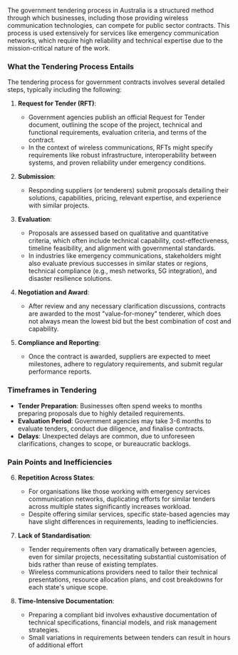 
The government tendering process in Australia is a structured method through which businesses, including those providing wireless communication technologies, can compete for public sector contracts. This process is used extensively for services like emergency communication networks, which require high reliability and technical expertise due to the mission-critical nature of the work.

### **What the Tendering Process Entails**  
The tendering process for government contracts involves several detailed steps, typically including the following:

1. **Request for Tender (RFT)**:
   - Government agencies publish an official Request for Tender document, outlining the scope of the project, technical and functional requirements, evaluation criteria, and terms of the contract.
   - In the context of wireless communications, RFTs might specify requirements like robust infrastructure, interoperability between systems, and proven reliability under emergency conditions.

2. **Submission**:
   - Responding suppliers (or tenderers) submit proposals detailing their solutions, capabilities, pricing, relevant expertise, and experience with similar projects.

3. **Evaluation**:
   - Proposals are assessed based on qualitative and quantitative criteria, which often include technical capability, cost-effectiveness, timeline feasibility, and alignment with governmental standards.
   - In industries like emergency communications, stakeholders might also evaluate previous successes in similar states or regions, technical compliance (e.g., mesh networks, 5G integration), and disaster resilience solutions.

4. **Negotiation and Award**:
   - After review and any necessary clarification discussions, contracts are awarded to the most "value-for-money" tenderer, which does not always mean the lowest bid but the best combination of cost and capability.

5. **Compliance and Reporting**:
   - Once the contract is awarded, suppliers are expected to meet milestones, adhere to regulatory requirements, and submit regular performance reports.


### **Timeframes in Tendering**
- **Tender Preparation**: Businesses often spend weeks to months preparing proposals due to highly detailed requirements.
- **Evaluation Period**: Government agencies may take 3-6 months to evaluate tenders, conduct due diligence, and finalise contracts.
- **Delays**: Unexpected delays are common, due to unforeseen clarifications, changes to scope, or bureaucratic backlogs.


### **Pain Points and Inefficiencies**
6. **Repetition Across States**:
   - For organisations like those working with emergency services communication networks, duplicating efforts for similar tenders across multiple states significantly increases workload.
   - Despite offering similar services, specific state-based agencies may have slight differences in requirements, leading to inefficiencies.

7. **Lack of Standardisation**:
   - Tender requirements often vary dramatically between agencies, even for similar projects, necessitating substantial customisation of bids rather than reuse of existing templates.
   - Wireless communications providers need to tailor their technical presentations, resource allocation plans, and cost breakdowns for each state's unique scope.

8. **Time-Intensive Documentation**:
   - Preparing a compliant bid involves exhaustive documentation of technical specifications, financial models, and risk management strategies.
   - Small variations in requirements between tenders can result in hours of additional effort